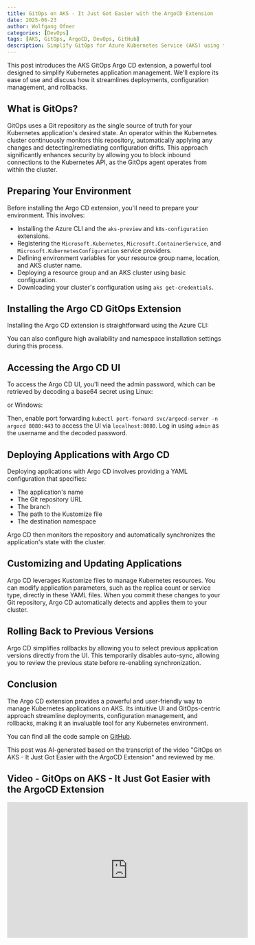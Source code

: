 ```yaml
---
title: GitOps on AKS - It Just Got Easier with the ArgoCD Extension
date: 2025-06-23
author: Wolfgang Ofner
categories: [DevOps]
tags: [AKS, GitOps, ArgoCD, DevOps, GitHub]
description: Simplify GitOps for Azure Kubernetes Service (AKS) using the ArgoCD Extension. Deploy and manage apps seamlessly! 
---
```


This post introduces the AKS GitOps Argo CD extension, a powerful tool designed to simplify Kubernetes application management. We'll explore its ease of use and discuss how it streamlines deployments, configuration management, and rollbacks.

## What is GitOps?

GitOps uses a Git repository as the single source of truth for your Kubernetes application's desired state. An operator within the Kubernetes cluster continuously monitors this repository, automatically applying any changes and detecting/remediating configuration drifts. This approach significantly enhances security by allowing you to block inbound connections to the Kubernetes API, as the GitOps agent operates from within the cluster.

## Preparing Your Environment

Before installing the Argo CD extension, you'll need to prepare your environment. This involves:

- Installing the Azure CLI and the `aks-preview` and `k8s-configuration` extensions.
- Registering the `Microsoft.Kubernetes`, `Microsoft.ContainerService`, and `Microsoft.KubernetesConfiguration` service providers.
- Defining environment variables for your resource group name, location, and AKS cluster name.
- Deploying a resource group and an AKS cluster using basic configuration.
- Downloading your cluster's configuration using `aks get-credentials`.

## Installing the Argo CD GitOps Extension

Installing the Argo CD extension is straightforward using the Azure CLI:

<script src="https://gist.github.com/WolfgangOfner/d6f398ec464589df0eb5f4785545af02.js"></script>

You can also configure high availability and namespace installation settings during this process.

## Accessing the Argo CD UI

To access the Argo CD UI, you'll need the admin password, which can be retrieved by decoding a base64 secret using Linux:

<script src="https://gist.github.com/WolfgangOfner/4f6aed78408105f94191d67ff177834d.js"></script>

or Windows:

<script src="https://gist.github.com/WolfgangOfner/86d6897b81a9f9ef6187df2c0162277c.js"></script>

Then, enable port forwarding `kubectl port-forward svc/argocd-server -n argocd 8080:443` to access the UI via `localhost:8080`. Log in using `admin` as the username and the decoded password.

## Deploying Applications with Argo CD

Deploying applications with Argo CD involves providing a YAML configuration that specifies:

- The application's name
- The Git repository URL
- The branch
- The path to the Kustomize file
- The destination namespace

Argo CD then monitors the repository and automatically synchronizes the application's state with the cluster.

## Customizing and Updating Applications

Argo CD leverages Kustomize files to manage Kubernetes resources. You can modify application parameters, such as the replica count or service type, directly in these YAML files. When you commit these changes to your Git repository, Argo CD automatically detects and applies them to your cluster.

## Rolling Back to Previous Versions

Argo CD simplifies rollbacks by allowing you to select previous application versions directly from the UI. This temporarily disables auto-sync, allowing you to review the previous state before re-enabling synchronization.

## Conclusion

The Argo CD extension provides a powerful and user-friendly way to manage Kubernetes applications on AKS. Its intuitive UI and GitOps-centric approach streamline deployments, configuration management, and rollbacks, making it an invaluable tool for any Kubernetes environment.

You can find all the code sample on <a href="https://github.com/WolfgangOfner/Youtube/tree/main/GitOps%20on%20AKS%20It%20Just%20Got%20Easier%20with%20the%20ArgoCD%20Extension" target="_blank" rel="noopener noreferrer">GitHub</a>.

This post was AI-generated based on the transcript of the video "GitOps on AKS - It Just Got Easier with the ArgoCD Extension" and reviewed by me.

## Video - GitOps on AKS - It Just Got Easier with the ArgoCD Extension

<iframe width="560" height="315" src="https://www.youtube.com/embed/LAUlAlg988I" title="YouTube video player" frameborder="0" allow="accelerometer; autoplay; clipboard-write; encrypted-media; gyroscope; picture-in-picture; web-share" referrerpolicy="strict-origin-when-cross-origin" allowfullscreen></iframe>